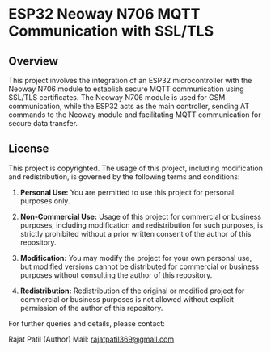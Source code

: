 # ESP32 Neoway N706 MQTT Communication with SSL/TLS


## Overview

This project involves the integration of an ESP32 microcontroller with the Neoway N706 module to establish secure MQTT communication using SSL/TLS certificates. The Neoway N706 module is used for GSM communication, while the ESP32 acts as the main controller, sending AT commands to the Neoway module and facilitating MQTT communication for secure data transfer.


## License

This project is copyrighted. The usage of this project, including modification and redistribution, is governed by the following terms and conditions:

1. **Personal Use:** You are permitted to use this project for personal purposes only.

2. **Non-Commercial Use:** Usage of this project for commercial or business purposes, including modification and redistribution for such purposes, is strictly prohibited without a prior written consent of the author  of this repository.

3. **Modification:** You may modify the project for your own personal use, but modified versions cannot be distributed for commercial or business purposes without consulting the author of this repository.

4. **Redistribution:** Redistribution of the original or modified project for commercial or business purposes is not allowed without explicit permission of the author of this repository.

For further queries and details, please contact:

Rajat Patil (Author)
Mail: rajatpatil369@gmail.com
